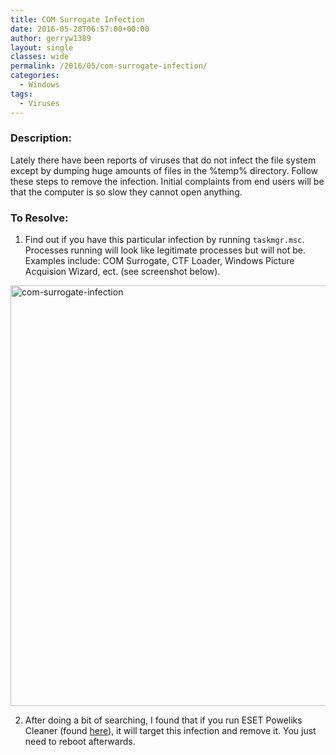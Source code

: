 ```yaml
---
title: COM Surrogate Infection
date: 2016-05-28T06:57:00+00:00
author: gerryw1389
layout: single
classes: wide
permalink: /2016/05/com-surrogate-infection/
categories:
  - Windows
tags:
  - Viruses
---
```

<!--more-->

### Description:

Lately there have been reports of viruses that do not infect the file system except by dumping huge amounts of files in the %temp% directory. Follow these steps to remove the infection. Initial complaints from end users will be that the computer is so slow they cannot open anything.

### To Resolve:

1. Find out if you have this particular infection by running `taskmgr.msc`. Processes running will look like legitimate processes but will not be. Examples include: COM Surrogate, CTF Loader, Windows Picture Acquision Wizard, ect. (see screenshot below).

  <img class="alignnone size-full wp-image-624" src="https://automationadmin.com/assets/images/uploads/2016/09/com-surrogate-infection.jpg" alt="com-surrogate-infection" width="910" height="673" srcset="https://automationadmin.com/assets/images/uploads/2016/09/com-surrogate-infection.jpg 910w, https://automationadmin.com/assets/images/uploads/2016/09/com-surrogate-infection-300x222.jpg 300w, https://automationadmin.com/assets/images/uploads/2016/09/com-surrogate-infection-768x568.jpg 768w" sizes="(max-width: 910px) 100vw, 910px" />

2. After doing a bit of searching, I found that if you run ESET Poweliks Cleaner (found [here](http://support.eset.com/kb3587/?&page=content&id=SOLN3587)), it will target this infection and remove it. You just need to reboot afterwards.
